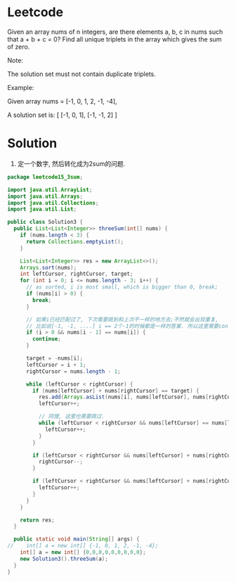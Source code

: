 # Leetcode

Given an array nums of n integers, are there elements a, b, c in nums such that a + b + c = 0? Find all unique triplets in the array which gives the sum of zero.

Note:

The solution set must not contain duplicate triplets.

Example:

Given array nums = [-1, 0, 1, 2, -1, -4],

A solution set is:
[
  [-1, 0, 1],
  [-1, -1, 2]
]

# Solution

1. 定一个数字, 然后转化成为2sum的问题.


```java
package leetcode15_3sum;

import java.util.ArrayList;
import java.util.Arrays;
import java.util.Collections;
import java.util.List;

public class Solution3 {
  public List<List<Integer>> threeSum(int[] nums) {
    if (nums.length < 3) {
      return Collections.emptyList();
    }

    List<List<Integer>> res = new ArrayList<>();
    Arrays.sort(nums);
    int leftCursor, rightCursor, target;
    for (int i = 0; i <= nums.length - 3; i++) {
      // as sorted, i is most small, which is bigger than 0, break;
      if (nums[i] > 0) {
        break;
      }

      // 如果i已经匹配过了, 下次需要跳到和上次不一样的地方去;不然就会出现重复,
      // 比如说[-1, -1, ....] i == 2个-1的时候都是一样的答案. 所以这里需要continue跳过.
      if (i > 0 && nums[i - 1] == nums[i]) {
        continue;
      }

      target = -nums[i];
      leftCursor = i + 1;
      rightCursor = nums.length - 1;

      while (leftCursor < rightCursor) {
        if (nums[leftCursor] + nums[rightCursor] == target) {
          res.add(Arrays.asList(nums[i], nums[leftCursor], nums[rightCursor]));
          leftCursor++;

          // 同理, 这里也需要跳过.
          while (leftCursor < rightCursor && nums[leftCursor] == nums[leftCursor - 1]) {
            leftCursor++;
          }
        }

        if (leftCursor < rightCursor && nums[leftCursor] + nums[rightCursor] > target) {
          rightCursor--;
        }

        if (leftCursor < rightCursor && nums[leftCursor] + nums[rightCursor] < target) {
          leftCursor++;
        }
      }
    }

    return res;
  }

  public static void main(String[] args) {
//    int[] a = new int[] {-1, 0, 1, 2, -1, -4};
    int[] a = new int[] {0,0,0,0,0,0,0,0,0};
    new Solution3().threeSum(a);
  }
}


```
